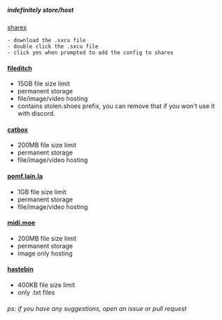 ##### indefinitely store/host

[sharex](https://getsharex.com/)

```
- download the .sxcu file
- double click the .sxcu file
- click yes when prompted to add the config to sharex
```

#### [fileditch](https://fileditch.com/)

- 15GB file size limit
- permanent storage
- file/image/video hosting
- contains stolen.shoes prefix, you can remove that if you won't use it with discord.

#### [catbox](https://catbox.moe/)

- 200MB file size limit
- permanent storage
- file/image/video hosting

#### [pomf.lain.la](https://pomf.lain.la/)

- 1GB file size limit
- permanent storage
- file/image/video hosting

#### [midi.moe](https://midi.moe/)

- 200MB file size limit
- permanent storage
- image only hosting

#### [hastebin](https://hastebin.skyra.pw/)

- 400KB file size limit
- only .txt files

###### ps: if you have any suggestions, open an issue or pull request
